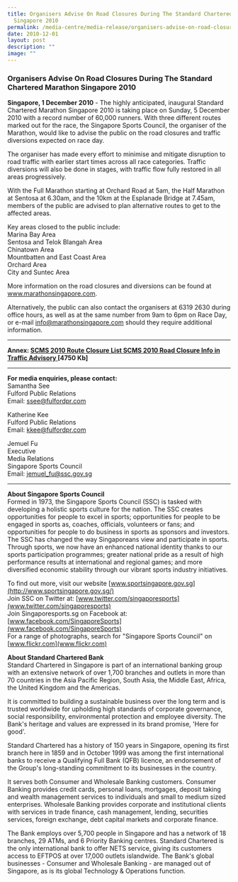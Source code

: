```yaml
---
title: Organisers Advise On Road Closures During The Standard Chartered Marathon
  Singapore 2010
permalink: /media-centre/media-release/organisers-advise-on-road-closures-during-the-sc-marathon-singapore-2010/
date: 2010-12-01
layout: post
description: ""
image: ""
---
```

### **Organisers Advise On Road Closures During The Standard Chartered Marathon Singapore 2010**

**Singapore, 1 December 2010** - The highly anticipated, inaugural Standard Chartered Marathon Singapore 2010 is taking place on Sunday, 5 December 2010 with a record number of 60,000 runners. With three different routes marked out for the race, the Singapore Sports Council, the organiser of the Marathon, would like to advise the public on the road closures and traffic diversions expected on race day.

The organiser has made every effort to minimise and mitigate disruption to road traffic with earlier start times across all race categories. Traffic diversions will also be done in stages, with traffic flow fully restored in all areas progressively.

With the Full Marathon starting at Orchard Road at 5am, the Half Marathon at Sentosa at 6.30am, and the 10km at the Esplanade Bridge at 7.45am, members of the public are advised to plan alternative routes to get to the affected areas.

Key areas closed to the public include:
<br>Marina Bay Area
<br>Sentosa and Telok Blangah Area
<br>Chinatown Area
<br>Mountbatten and East Coast Area
<br>Orchard Area
<br>City and Suntec Area

More information on the road closures and diversions can be found at www.marathonsingapore.com.

Alternatively, the public can also contact the organisers at 6319 2630 during office hours, as well as at the same number from 9am to 6pm on Race Day, or e-mail info@marathonsingapore.com should they require additional information.

---

**Annex: [SCMS 2010 Route Closure List SCMS 2010 Road Closure Info in Traffic Advisory ](/files/Media%20Centre/Media%20Release/2010/Dec/SCMS%202010%20Road%20Closure%20Info%20in%20Traffic%20Advisory%20Brochurepdf.pdf) [4750 Kb]**

---

**For media enquiries, please contact:**
<br>
Samantha See
<br>Fulford Public Relations
<br>Email: [ssee@fulfordpr.com](mailto:ssee@fulfordpr.com)

Katherine Kee
<br>Fulford Public Relations
<br>Email: [kkee@fulfordpr.com](mailto:kkee@fulfordpr.com)

Jemuel Fu
<br>Executive
<br>Media Relations
<br>Singapore Sports Council
<br>Email: [jemuel_fu@ssc.gov.sg](mailto:jemuel_fu@ssc.gov.sg)

---

**About Singapore Sports Council**<br>
Formed in 1973, the Singapore Sports Council (SSC) is tasked with developing a holistic sports culture for the nation. The SSC creates opportunities for people to excel in sports; opportunities for people to be engaged in sports as, coaches, officials, volunteers or fans; and opportunities for people to do business in sports as sponsors and investors. The SSC has changed the way Singaporeans view and participate in sports. Through sports, we now have an enhanced national identity thanks to our sports participation programmes; greater national pride as a result of high performance results at international and regional games; and more diversified economic stability through our vibrant sports industry initiatives.

To find out more, visit our website [www.sportsingapore.gov.sg](http://www.sportsingapore.gov.sg/)
<br>
Join SSC on Twitter at: [www.twitter.com/singaporesports](www.twitter.com/singaporesports)
<br>
Join Singaporesports.sg on Facebook at: [www.facebook.com/SingaporeSports](www.facebook.com/SingaporeSports)
<br>
For a range of photographs, search for "Singapore Sports Council" on [www.flickr.com](www.flickr.com)

**About Standard Chartered Bank**<br>
Standard Chartered in Singapore is part of an international banking group with an extensive network of over 1,700 branches and outlets in more than 70 countries in the Asia Pacific Region, South Asia, the Middle East, Africa, the United Kingdom and the Americas.

It is committed to building a sustainable business over the long term and is trusted worldwide for upholding high standards of corporate governance, social responsibility, environmental protection and employee diversity. The Bank's heritage and values are expressed in its brand promise, 'Here for good'.

Standard Chartered has a history of 150 years in Singapore, opening its first branch here in 1859 and in October 1999 was among the first international banks to receive a Qualifying Full Bank (QFB) licence, an endorsement of the Group's long-standing commitment to its businesses in the country.

It serves both Consumer and Wholesale Banking customers. Consumer Banking provides credit cards, personal loans, mortgages, deposit taking and wealth management services to individuals and small to medium sized enterprises. Wholesale Banking provides corporate and institutional clients with services in trade finance, cash management, lending, securities services, foreign exchange, debt capital markets and corporate finance.

The Bank employs over 5,700 people in Singapore and has a network of 18 branches, 29 ATMs, and 6 Priority Banking centres. Standard Chartered is the only international bank to offer NETS service, giving its customers access to EFTPOS at over 17,000 outlets islandwide. The Bank's global businesses - Consumer and Wholesale Banking - are managed out of Singapore, as is its global Technology & Operations function.